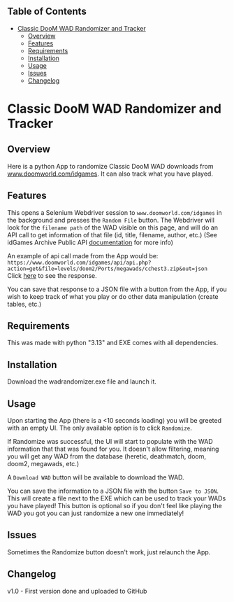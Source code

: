 ## Table of Contents
- [Classic DooM WAD Randomizer and Tracker](#classic-doom-wad-randomizer-and-tracker)
  - [Overview](#overview)
  - [Features](#features)
  - [Requirements](#requirements)
  - [Installation](#installation)
  - [Usage](#usage)
  - [Issues](#issues)
  - [Changelog](#changelog)

# Classic DooM WAD Randomizer and Tracker

## Overview

Here is a python App to randomize Classic DooM WAD downloads from www.doomworld.com/idgames. It can also track what you have played.

## Features

This opens a Selenium Webdriver session to `www.doomworld.com/idgames` in the background and presses the `Random File` button. The Webdriver will look for the `filename path` of the WAD visible on this page, and will do an API call to get information of that file (id, title, filename, author, etc.) (See idGames Archive Public API [documentation](https://www.doomworld.com/idgames/api/) for more info)

An example of api call made from the App would be: <br>
```https://www.doomworld.com/idgames/api/api.php?action=get&file=levels/doom2/Ports/megawads/cchest3.zip&out=json```<br>
Click [here](https://www.doomworld.com/idgames/api/api.php?action=get&file=levels/doom2/Ports/megawads/cchest3.zip&out=json) to see the response.

You can save that response to a JSON file with a button from the App, if you wish to keep track of what you play or do other data manipulation (create tables, etc.)

## Requirements

This was made with python "3.13" and EXE comes with all dependencies.

## Installation

Download the wadrandomizer.exe file and launch it.

## Usage

Upon starting the App (there is a <10 seconds loading) you will be greeted with an empty UI.
The only available option is to click `Randomize`.

If Randomize was successful, the UI will start to populate with the WAD information that that was found for you.
It doesn't allow filtering, meaning you will get any WAD from the database (heretic, deathmatch, doom, doom2, megawads, etc.)

A `Download WAD` button will be available to download the WAD.

You can save the information to a JSON file with the button `Save to JSON`.
This will create a file next to the EXE which can be used to track your WADs you have played! This button is optional so if you don't feel like playing the WAD you got you can just randomize a new one immediately!

## Issues

Sometimes the Randomize button doesn't work, just relaunch the App.

## Changelog

v1.0 - First version done and uploaded to GitHub<br>
